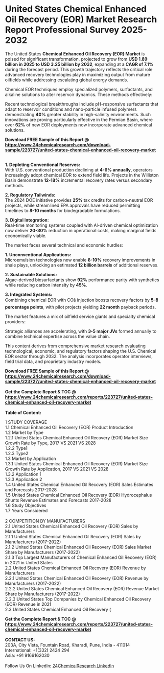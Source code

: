 <h1>United States Chemical Enhanced Oil Recovery (EOR) Market Research Report Professional Survey 2025-2032</h1><p>The United States <strong>Chemical Enhanced Oil Recovery (EOR) Market</strong> is poised for significant transformation, projected to grow from <strong>USD 1.89 billion in 2025 to USD 3.25 billion by 2032</strong>, expanding at a <strong>CAGR of 7.1%</strong> during the forecast period. This growth trajectory reflects the critical role advanced recovery technologies play in maximizing output from mature oilfields while addressing escalating global energy demands.</p><p>Chemical EOR techniques employ specialized polymers, surfactants, and alkaline solutions to alter reservoir dynamics. These methods effectively:</p><p>Recent technological breakthroughs include pH-responsive surfactants that adapt to reservoir conditions and nano-particle infused polymers demonstrating <strong>40%</strong> greater stability in high-salinity environments. Such innovations are proving particularly effective in the Permian Basin, where over <strong>62%</strong> of new EOR deployments now incorporate advanced chemical solutions.</p><div><b>Download FREE Sample of this Report @ 
            <a href="https://www.24chemicalresearch.com/download-sample/223727/united-states-chemical-enhanced-oil-recovery-market">
            https://www.24chemicalresearch.com/download-sample/223727/united-states-chemical-enhanced-oil-recovery-market</a></b></div><br><p><strong>1. Depleting Conventional Reserves:</strong><br>
With U.S. conventional production declining at <strong>4-6% annually</strong>, operators increasingly adopt chemical EOR to extend field life. Projects in the Williston Basin demonstrate <strong>12-18%</strong> incremental recovery rates versus secondary methods.</p><p><strong>2. Regulatory Tailwinds:</strong><br>
The 2024 DOE initiative provides <strong>25%</strong> tax credits for carbon-neutral EOR projects, while streamlined EPA approvals have reduced permitting timelines to <strong>8-10 months</strong> for biodegradable formulations.</p><p><strong>3. Digital Integration:</strong><br>
Real-time monitoring systems coupled with AI-driven chemical optimization now deliver <strong>20-30%</strong> reduction in operational costs, making marginal fields economically viable.</p><p>The market faces several technical and economic hurdles:</p><p><strong>1. Unconventional Applications:</strong><br>
Microemulsion technologies now enable <strong>8-10%</strong> recovery improvements in shale plays, unlocking an estimated <strong>12 billion barrels</strong> of additional reserves.</p><p><strong>2. Sustainable Solutions:</strong><br>
Algae-derived biosurfactants show <strong>92%</strong> performance parity with synthetics while reducing carbon intensity by <strong>45%</strong>.</p><p><strong>3. Integrated Systems:</strong><br>
Combining chemical EOR with COâ injection boosts recovery factors by <strong>5-8 percentage points</strong>, with pilot projects yielding <strong>22 month</strong> payback periods.</p><p>The market features a mix of oilfield service giants and specialty chemical providers:</p><p>Strategic alliances are accelerating, with <strong>3-5 major JVs</strong> formed annually to combine technical expertise across the value chain.</p><p>This content derives from comprehensive market research evaluating technological, economic, and regulatory factors shaping the U.S. Chemical EOR sector through 2032. The analysis incorporates operator interviews, field trial data, and proprietary industry models.</p><div><b>Download FREE Sample of this Report @ 
            <a href="https://www.24chemicalresearch.com/download-sample/223727/united-states-chemical-enhanced-oil-recovery-market">
            https://www.24chemicalresearch.com/download-sample/223727/united-states-chemical-enhanced-oil-recovery-market</a></b></div><br><div><b>Get the Complete Report & TOC @ 
            <a href="https://www.24chemicalresearch.com/reports/223727/united-states-chemical-enhanced-oil-recovery-market">
            https://www.24chemicalresearch.com/reports/223727/united-states-chemical-enhanced-oil-recovery-market</a></b></div><br>
            <b>Table of Content:</b><p>1 STUDY COVERAGE<br />
1.1 Chemical Enhanced Oil Recovery (EOR) Product Introduction<br />
1.2 Market by Type<br />
1.2.1 United States Chemical Enhanced Oil Recovery (EOR) Market Size Growth Rate by Type, 2017 VS 2021 VS 2028<br />
1.2.2 Type1<br />
1.2.3 Type2<br />
1.3 Market by Application<br />
1.3.1 United States Chemical Enhanced Oil Recovery (EOR)  Market Size Growth Rate by Application, 2017 VS 2021 VS 2028<br />
1.3.2 Application 1<br />
1.3.3 Application 2<br />
1.4 United States Chemical Enhanced Oil Recovery (EOR)  Sales Estimates and Forecasts 2017-2028<br />
1.5 United States Chemical Enhanced Oil Recovery (EOR) Hydrocephalus Shunts Revenue Estimates and Forecasts 2017-2028<br />
1.6 Study Objectives<br />
1.7 Years Considered<br />
<br />
2 COMPETITION BY MANUFACTURERS<br />
2.1 United States Chemical Enhanced Oil Recovery (EOR) Sales by Manufacturers<br />
2.1.1 United States Chemical Enhanced Oil Recovery (EOR) Sales by Manufacturers (2017-2022)<br />
2.1.2 United States Chemical Enhanced Oil Recovery (EOR) Sales Market Share by Manufacturers (2017-2022)<br />
2.1.3 Top Largest Manufacturers of  Chemical Enhanced Oil Recovery (EOR) in 2021 in United States<br />
2.2 United States Chemical Enhanced Oil Recovery (EOR) Revenue by Manufacturers<br />
2.2.1 United States Chemical Enhanced Oil Recovery (EOR) Revenue by Manufacturers (2017-2022)<br />
2.2.2 United States Chemical Enhanced Oil Recovery (EOR) Revenue Market Share by Manufacturers (2017-2022)<br />
2.2.3 United States Top Companies by Chemical Enhanced Oil Recovery (EOR) Revenue in 2021<br />
2.3 United States Chemical Enhanced Oil Recovery (</p><div><b>Get the Complete Report & TOC @ 
            <a href="https://www.24chemicalresearch.com/reports/223727/united-states-chemical-enhanced-oil-recovery-market">
            https://www.24chemicalresearch.com/reports/223727/united-states-chemical-enhanced-oil-recovery-market</a></b></div><br><b>CONTACT US:</b><br>
            203A, City Vista, Fountain Road, Kharadi, Pune, India - 411014<br>
            International: +1(332) 2424 294<br>
            Asia: +91 9169162030 <br><br>
            Follow Us On LinkedIn: <a href="https://www.linkedin.com/company/24chemicalresearch/">24ChemicalResearch LinkedIn</a>